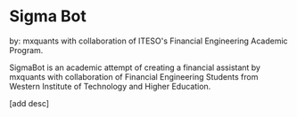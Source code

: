 # Sigma Bot
by: mxquants with collaboration of ITESO's Financial Engineering Academic Program.


SigmaBot is an academic attempt of creating a financial assistant by mxquants with collaboration of Financial Engineering Students from Western Institute of Technology and Higher Education. 


[add desc]
